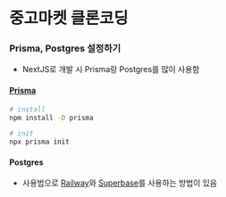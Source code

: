 # 중고마켓 클론코딩

### Prisma, Postgres 설정하기
- NextJS로 개발 시 Prisma랑 Postgres를 많이 사용함

#### [Prisma](https://www.prisma.io/nextjs)
```bash
# install
npm install -D prisma

# init
npx prisma init
```

#### Postgres
- 사용법으로 [Railway](https://railway.app/)와 [Superbase](https://supabase.com/)를 사용하는 방법이 있음